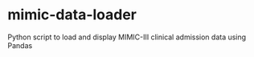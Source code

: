 # mimic-data-loader
Python script to load and display MIMIC-III clinical admission data using Pandas
